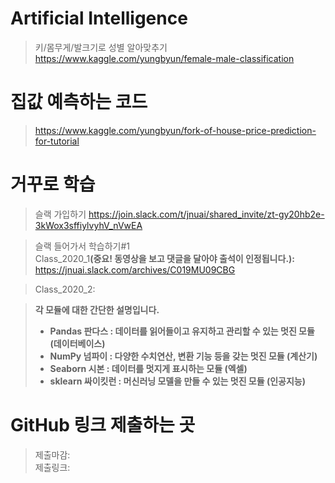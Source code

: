 # Artificial Intelligence

> 키/몸무게/발크기로 성별 알아맞추기 <br/>
> https://www.kaggle.com/yungbyun/female-male-classification

# 집값 예측하는 코드
> https://www.kaggle.com/yungbyun/fork-of-house-price-prediction-for-tutorial


# 거꾸로 학습
> 슬랙 가입하기
> https://join.slack.com/t/jnuai/shared_invite/zt-gy20hb2e-3kWox3sffiylvyhV_nVwEA

> 슬랙 들어가서 학습하기#1 </br>
> Class_2020_1<b>(중요! 동영상을 보고 댓글을 달아야 출석이 인정됩니다.):</b></br>
> https://jnuai.slack.com/archives/C019MU09CBG </br>

> Class_2020_2: 


> **각 모듈에 대한 간단한 설명입니다.**
> * **Pandas 판다스 : 데이터를 읽어들이고 유지하고 관리할 수 있는 멋진 모듈 (데이터베이스)**
> * **NumPy 넘파이 : 다양한 수치연산, 변환 기능 등을 갖는 멋진 모듈 (계산기)** 
> * **Seaborn 시본 : 데이터를 멋지게 표시하는 모듈 (엑셀)**
> * **sklearn 싸이킷런 : 머신러닝 모델을 만들 수 있는 멋진 모듈 (인공지능)**

# GitHub 링크 제출하는 곳
> 제출마감: </br>
> 제출링크: 
